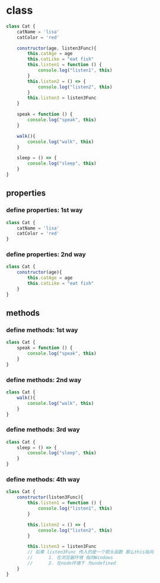 # class

```js
class Cat {
    catName = 'lisa'
    catColor = 'red'

    constructor(age, listen3Func){
        this.catAge = age
        this.catLike = "eat fish"
        this.listen1 = function () {
            console.log("listen1", this)
        }
        this.listen2 = () => {
            console.log("listen2", this)
        }
        this.listen3 = listen3Func
    }

    speak = function () {
        console.log("speak", this)
    }

    walk(){
        console.log("walk", this)
    }

    sleep = () => {
        console.log("sleep", this)
    }
}
```

## properties

### define properties: 1st way

```js
class Cat {
    catName = 'lisa'
    catColor = 'red'
}
```

### define properties: 2nd way

```js
class Cat {
    constructor(age){
        this.catAge = age
        this.catLike = "eat fish"
    }
}
```

## methods

### define methods: 1st way

```js
class Cat {
    speak = function () {
        console.log("speak", this)
    }
}
```

### define methods: 2nd way

```js
class Cat {
    walk(){
        console.log("walk", this)
    }
}
```

### define methods: 3rd way

```js
class Cat {
    sleep = () => {
        console.log("sleep", this)
    }
}
```

### define methods: 4th way

```js
class Cat {
    constructor(listen3Func){
        this.listen1 = function () {
            console.log("listen1", this)
        }

        this.listen2 = () => {
            console.log("listen2", this)
        }

        this.listen3 = listen3Func
        // 如果 listen3Func 传入的是一个箭头函数 那么this指向 
        //      1. 在浏览器环境 指向Windows
        //      2. 在node环境下 为undefined
    }
}
```
